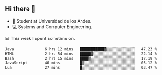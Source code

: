 ## Hi there 👋

<!--
**Daniel-VergaraM/Daniel-VergaraM** is a ✨ _special_ ✨ repository because its `README.md` (this file) appears on your GitHub profile.-->

- 🌱 Student at Universidad de los Andes.
- 💻 Systems and Computer Engineering.

📊 This week I spent sometime on:
<!--START_SECTION:waka-->

```txt
Java              6 hrs 12 mins   ███████████▓░░░░░░░░░░░░░   47.23 %
HTML              2 hrs 54 mins   █████▓░░░░░░░░░░░░░░░░░░░   22.14 %
Bash              2 hrs 15 mins   ████▒░░░░░░░░░░░░░░░░░░░░   17.19 %
JavaScript        40 mins         █▒░░░░░░░░░░░░░░░░░░░░░░░   05.12 %
Lua               27 mins         █░░░░░░░░░░░░░░░░░░░░░░░░   03.47 %
```

<!--END_SECTION:waka-->



